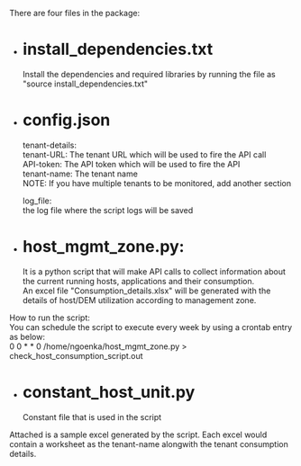 There are four files in the package:  
 - install_dependencies.txt  
   ========================
   Install the dependencies and required libraries by running the file as "source install_dependencies.txt"  
 
 - config.json  
   ===========
   tenant-details:  
     tenant-URL: The tenant URL which will be used to fire the API call  
     API-token: The API token which will be used to fire the API  
     tenant-name: The tenant name  
   NOTE: If you have multiple tenants to be monitored, add another section  

   log_file:  
    the log file where the script logs will be saved  
   
- host_mgmt_zone.py:  
  ================
   It is a python script that will make API calls to collect information about the current running hosts, applications and their consumption.  
   An excel file "Consumption_details.xlsx" will be generated with the details of host/DEM utilization according to management zone.  

How to run the script:  
You can schedule the script to execute every week by using a crontab entry as below:  
0 0 * * 0 /home/ngoenka/host_mgmt_zone.py > check_host_consumption_script.out  

- constant_host_unit.py  
  ====================
  Constant file that is used in the script  

Attached is a sample excel generated by the script. Each excel would contain a worksheet as the tenant-name alongwith the tenant consumption details.  
